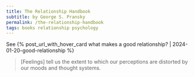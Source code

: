 ```yaml
---
title: The Relationship Handbook
subtitle: by George S. Pransky
permalink: /the-relationship-handbook
tags: books relationship psychology
---
```


See {% post_url_with_hover_card what makes a good relationship? | 2024-01-20-good-relationship %}

> [Feelings] tell us the extent to which our perceptions are distorted by our moods and thought systems.